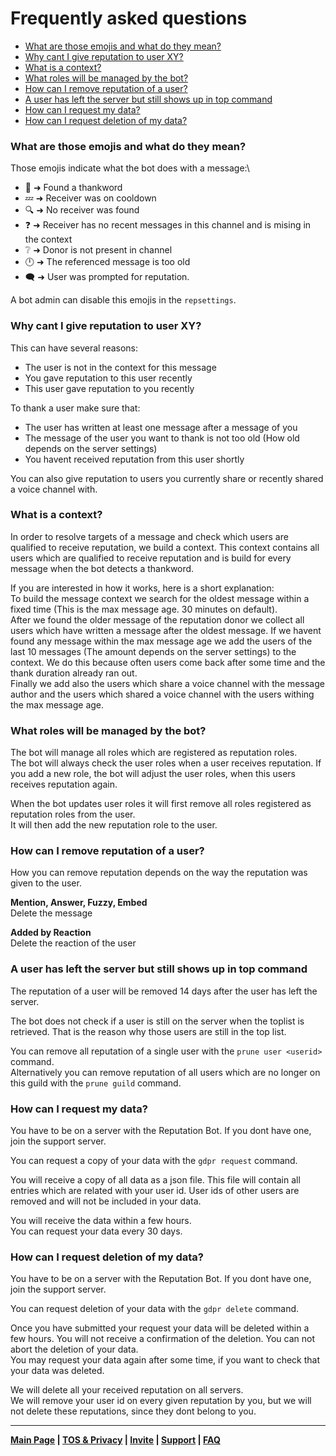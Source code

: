 # Frequently asked questions

- [What are those emojis and what do they mean?](#what-are-those-emojis-and-what-do-they-mean)
- [Why cant I give reputation to user XY?](#why-cant-i-give-reputation-to-user-xy)
- [What is a context?](#what-is-a-context)
- [What roles will be managed by the bot?](#what-roles-will-be-managed-by-the-bot)
- [How can I remove reputation of a user?](#how-can-i-remove-reputation-of-a-user)
- [A user has left the server but still shows up in top command](#a-user-has-left-the-server-but-still-shows-up-in-top-command)
- [How can I request my data?](#how-can-i-request-my-data)
- [How can I request deletion of my data?](#how-can-i-request-deletion-of-my-data)

### What are those emojis and what do they mean?

Those emojis indicate what the bot does with a message:\

- 👀 ➜ Found a thankword
- 💤 ➜ Receiver was on cooldown
- 🔍 ➜ No receiver was found
- ❓ ➜ Receiver has no recent messages in this channel and is mising in the context
- ❔ ➜ Donor is not present in channel
- 🕛 ➜ The referenced message is too old
- 🗨️ ➜ User was prompted for reputation.

A bot admin can disable this emojis in the `repsettings`.

### Why cant I give reputation to user XY?

This can have several reasons:

- The user is not in the context for this message
- You gave reputation to this user recently
- This user gave reputation to you recently

To thank a user make sure that:

- The user has written at least one message after a message of you
- The message of the user you want to thank is not too old (How old depends on the server settings)
- You havent received reputation from this user shortly

You can also give reputation to users you currently share or recently shared a voice channel with.

### What is a context?

In order to resolve targets of a message and check which users are qualified to receive reputation, we build a context.
This context contains all users which are qualified to receive reputation and is build for every message when the bot
detects a thankword.

If you are interested in how it works, here is a short explanation:\
To build the message context we search for the oldest message within a fixed time (This is the max message age. 30
minutes on default).\
After we found the older message of the reputation donor we collect all users which have written a message after the
oldest message. If we havent found any message within the max message age we add the users of the last 10 messages (The
amount depends on the server settings) to the context. We do this because often users come back after some time and the
thank duration already ran out.\
Finally we add also the users which share a voice channel with the message author and the users which shared a voice
channel with the users withing the max message age.

### What roles will be managed by the bot?

The bot will manage all roles which are registered as reputation roles.\
The bot will always check the user roles when a user receives reputation. If you add a new role, the bot will adjust the
user roles, when this users receives reputation again.

When the bot updates user roles it will first remove all roles registered as reputation roles from the user.\
It will then add the new reputation role to the user.

### How can I remove reputation of a user?

How you can remove reputation depends on the way the reputation was given to the user.

**Mention, Answer, Fuzzy, Embed**\
Delete the message

**Added by Reaction**\
Delete the reaction of the user

### A user has left the server but still shows up in top command

The reputation of a user will be removed 14 days after the user has left the server.

The bot does not check if a user is still on the server when the toplist is retrieved. That is the reason why those
users are still in the top list.

You can remove all reputation of a single user with the `prune user <userid>` command.\
Alternatively you can remove reputation of all users which are no longer on this guild with the `prune guild` command.

### How can I request my data?

You have to be on a server with the Reputation Bot. If you dont have one, join the support server.

You can request a copy of your data with the `gdpr request` command.

You will receive a copy of all data as a json file. This file will contain all entries which are related with your user
id. User ids of other users are removed and will not be included in your data.

You will receive the data within a few hours.\
You can request your data every 30 days.

### How can I request deletion of my data?

You have to be on a server with the Reputation Bot. If you dont have one, join the support server.

You can request deletion of your data with the `gdpr delete` command.

Once you have submitted your request your data will be deleted within a few hours. You will not receive a confirmation
of the deletion. You can not abort the deletion of your data.\
You may request your data again after some time, if you want to check that your data was deleted.

We will delete all your received reputation on all servers.\
We will remove your user id on every given reputation by you, but we will not delete these reputations, since they dont
belong to you.


---
**[Main Page](https://rainbowdashlabs.github.io/reputation-bot/)
| [TOS & Privacy](https://rainbowdashlabs.github.io/reputation-bot/tos-privacy)
| [Invite](https://discord.com/api/oauth2/authorize?client_id=871322553698906142&permissions=1342532672&scope=bot%20applications.commands)
| [Support](https://discord.gg/5DrGmz7pHj) | [FAQ](https://rainbowdashlabs.github.io/reputation-bot/faq)**
